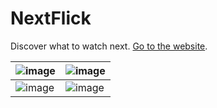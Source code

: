 # NextFlick
 Discover what to watch next. [Go to the website](https://deddyromnan.github.io/nextflick).

|![image](https://user-images.githubusercontent.com/14845590/175571426-2eb356c9-c613-4517-b60e-3833525fb2f3.png)|![image](https://user-images.githubusercontent.com/14845590/175571634-a12754e8-7d12-444f-a470-f8098a7364a7.png)|
|-|-|
|![image](https://user-images.githubusercontent.com/14845590/175571494-e1efc258-b2a7-4cc2-a031-aa721175eb3f.png)|![image](https://user-images.githubusercontent.com/14845590/175571564-37d3249b-c0d7-4071-bca8-e3961ce6cfee.png)|
